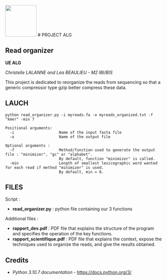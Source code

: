 <img src="https://upload.wikimedia.org/wikipedia/fr/thumb/6/6c/Logo_Universit%C3%A9_Rennes_1_.svg/1280px-Logo_Universit%C3%A9_Rennes_1_.svg.png" height="100px"/>
# PROJECT ALG

## Read organizer

**UE ALG**

*Christelle LALANNE and Léa BEAULIEU - M2 IBI/BIS*

This project is dedicated to reorganize the reads from sequencing so that a generic compressor type gzip better compress these data.

## LAUCH

`python read_organizer.py -i myreads.fa -o myreads_organized.txt -f "kmer" -min 7`


```
Positional arguments:
  -i                    Name of the input fasta file 
  -o                    Name of the output file
  
Optional arguments :
  -f                    Method/function used to generate the output file : "minimizer", "gc" or "alphabet".
                        By default, function "minimizer" is called.
  -min                  Length of smallest lexicographic word wanted for each read if method "minimizer" is used.
                        By default, min = 8.

```

## FILES

Script :
* **read_organizer.py** : python file containing our 3 functions

Additional files : 
* **rapport_dev.pdf** : PDF file that explains the structure of the program and specifies the operation of the key functions.
* **rapport_scientifique.pdf** : PDF file that explains the context, expose the techniques used to organize the reads, and give the results obtained.

## Credits 

* *Python 3.10.7 documentation* - https://docs.python.org/3/
